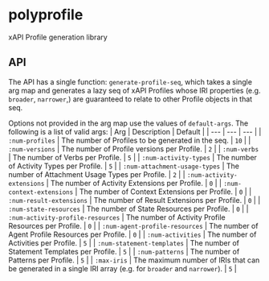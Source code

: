 # polyprofile

xAPI Profile generation library

## API

The API has a single function: `generate-profile-seq`, which takes a single arg map and generates a lazy seq of xAPI Profiles whose IRI properties (e.g. `broader`, `narrower`,) are guaranteed to relate to other Profile objects in that seq.

Options not provided in the arg map use the values of `default-args`. The following is a list of valid args:
| Arg | Description | Default |
| --- | --- | --- |
| `:num-profiles` | The number of Profiles to be generated in the seq. | `10` |
| `:num-versions` | The number of Profile versions per Profile. | `2` |
| `:num-verbs` | The number of Verbs per Profile. | `5` |
| `:num-activity-types` | The number of Activity Types per Profile. | `5` |
| `:num-attachment-usage-types` | The number of Attachment Usage Types per Profile. | `2` |
| `:num-activity-extensions` | The number of Activity Extensions per Profile. | `0` |
| `:num-context-extensions` | The number of Context Extensions per Profile. | `0` |
| `:num-result-extensions` | The number of Result Extensions per Profile. | `0` |
| `:num-state-resources` | The number of State Resources per Profile. | `0` |
| `:num-activity-profile-resources` | The number of Activity Profile Resources per Profile. | `0` |
| `:num-agent-profile-resources` | The number of Agent Profile Resources per Profile. | `0` |
| `:num-activities` | The number of Activities per Profile. | `5` |
| `:num-statement-templates` | The number of Statement Templates per Profile. | `5` |
| `:num-patterns` | The number of Patterns per Profile. | `5` |
| `:max-iris` | The maximum number of IRIs that can be generated in a single IRI array (e.g. for `broader` and `narrower`). | `5` |
